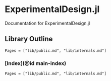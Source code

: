 # ExperimentalDesign.jl

Documentation for ExperimentalDesign.jl

## Library Outline

```@contents
Pages = ["lib/public.md", "lib/internals.md"]
```

### [Index](@id main-index)

```@index
Pages = ["lib/public.md", "lib/internals.md"]
```
